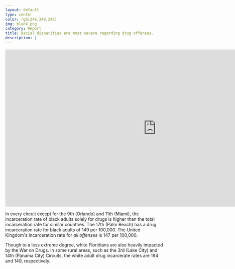 ```yaml
---
layout: default
type: center
color: rgb(248,248,248)
img: blank.png
category: Report
title: Racial disparities are most severe regarding drug offenses.
description: |
---
```

<iframe src="http://cyrusobrien.com/DataVisualizations/drugrate.html" height="500" width="960" frameborder="0" scrolling="no"></iframe>

In every circuit except for the 9th (Orlando) and 11th (Miami), the incarceration rate of black adults solely for drugs
is higher than the total incarceration rate for similar countries. The 17th (Palm Beach) has a drug incarceration rate
for black adults of 149 per 100,000. The United Kingdom's incarceration rate for _all offenses_ is 147 per 100,000.

Though to a less extreme degree, white Floridians are also heavily impacted by the War on Drugs. In some rural areas,
such as the 3rd (Lake City) and 14th (Panama City) Circuits, the white adult drug incarcerate rates are 194 and 149,
respectively.
